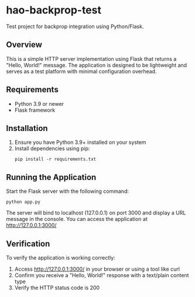 # hao-backprop-test
Test project for backprop integration using Python/Flask.

## Overview
This is a simple HTTP server implementation using Flask that returns a "Hello, World!" message. The application is designed to be lightweight and serves as a test platform with minimal configuration overhead.

## Requirements
- Python 3.9 or newer
- Flask framework

## Installation
1. Ensure you have Python 3.9+ installed on your system
2. Install dependencies using pip:
   ```
   pip install -r requirements.txt
   ```

## Running the Application
Start the Flask server with the following command:
```
python app.py
```

The server will bind to localhost (127.0.0.1) on port 3000 and display a URL message in the console. You can access the application at http://127.0.0.1:3000/

## Verification
To verify the application is working correctly:
1. Access http://127.0.0.1:3000/ in your browser or using a tool like curl
2. Confirm you receive a "Hello, World!" response with a text/plain content type
3. Verify the HTTP status code is 200